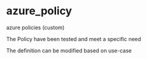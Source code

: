 # azure_policy

azure policies (custom)

The Policy have been tested and meet a specific need

The definition can be modified based on use-case

